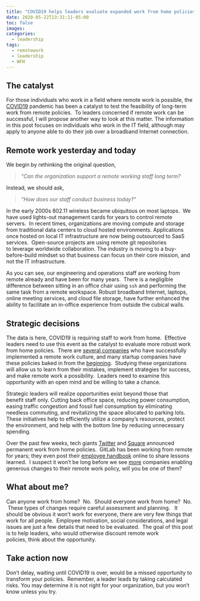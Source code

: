 ```yaml
---
title: "COVID19 helps leaders evaluate expanded work from home policies"
date: 2020-05-22T13:31:11-05:00
toc: false
images:
categories:
  - leadership
tags:
  - remotework
  - leadership
  - WFH
---
```


## The catalyst

For those individuals who work in a field where remote work is possible, the [COVID19](https://www.cdc.gov/coronavirus/2019-ncov/index.html) pandemic has been a catalyst to test the feasibility of long-term work from remote policies.  To leaders concerned if remote work can be successful, I will propose another way to look at this matter. The information in this post focuses on individuals who work in the IT field, although may apply to anyone able to do their job over a broadband Internet connection.

## Remote work yesterday and today

We begin by rethinking the original question, 

> *“Can the organization support a remote working staff long term?*

Instead, we should ask,

> *“How does our staff conduct business today?”*

In the early 2000s 802.11 wireless became ubiquitous on most laptops.  We have used lights-out management cards for years to control remote servers.  In recent times, organizations are moving compute and storage from traditional data centers to cloud hosted environments. Applications once hosted on local IT infrastructure are now being outsourced to SaaS services.  Open-source projects are using remote git repositories to leverage worldwide collaboration. The industry is moving to a buy-before-build mindset so that business can focus on their core mission, and not the IT infrastructure.  

As you can see, our engineering and operations staff are working from remote already and have been for many years.  There is a negligible difference between sitting in an office chair using `ssh` and performing the same task from a remote workspace. Robust broadband Internet, laptops, online meeting services, and cloud file storage, have further enhanced the ability to facilitate an in-office experience from outside the cubical walls.


## Strategic decisions

The data is here, COVID19 is requiring staff to work from home.  Effective leaders need to use this event as the catalyst to evaluate more robust work from home policies.  There are [several companies](https://www.forbes.com/sites/alexandratalty/2019/01/15/work-from-home-2019-the-top-100-companies-for-remote-jobs/#6e8351411544) who have successfully implemented a remote work culture, and many startup companies have these policies baked in from the [beginning](https://about.gitlab.com/company/culture/all-remote/guide/).  Studying these organizations will allow us to learn from their mistakes, implement strategies for success, and make remote work a possibility.  Leaders need to examine this opportunity with an open mind and be willing to take a chance.

Strategic leaders will realize opportunities exist beyond those that benefit staff only. Cutting back office space, reducing power consumption, easing traffic congestion and fossil fuel consumption by eliminating needless commuting, and revitalizing the space allocated to parking lots. These initiatives help to efficiently utilize a company’s resources, protect the environment, and help with the bottom line by reducing unnecessary spending.

Over the past few weeks, tech giants [Twitter](https://www.washingtonpost.com/technology/2020/05/12/twitter-work-home/) and [Square](https://www.theverge.com/2020/5/18/21261798/square-employees-work-from-home-remote-premanent-policy-ceo) announced permanent work from home policies.  GitLab has been working from remote for years; they even post their [employee handbook](https://about.gitlab.com/company/culture/all-remote/guide/) online to share lessons learned.  I suspect it won’t be long before we see [more](https://www.npr.org/sections/coronavirus-live-updates/2020/05/21/860382831/facebook-expects-half-its-employees-to-work-remotely-forever) companies enabling generous changes to their remote work policy, will you be one of them?  

## What about me?

Can anyone work from home?  No.  Should everyone work from home?  No.   These types of changes require careful assessment and planning.   It should be obvious it won’t work for everyone, there are very few things that work for all people.  Employee motivation, social considerations, and legal issues are just a few details that need to be evaluated.  The goal of this post is to help leaders, who would otherwise discount remote work policies, think about the opportunity.


## Take action now

Don’t delay, waiting until COVID19 is over, would be a missed opportunity to transform your policies.  Remember, a leader leads by taking calculated risks. You may determine it is not right for your organization, but you won’t know unless you try.



